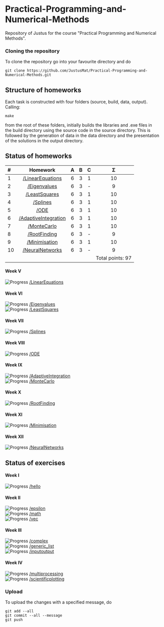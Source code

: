 # Practical-Programming-and-Numerical-Methods
Repository of Justus for the course "Practical Programming and Numerical Methods".
### Cloning the repository
To clone the repository go into your favourite directory and do 
```
git clone https://github.com/JustusMat/Practical-Programming-and-Numerical-Methods.git
```
## Structure of homeworks
Each task is constructed with four folders (source, build, data, output). Calling:
```
make
```
from the root of these folders, initially builds the libraries and .exe files in the build 
directory using the source code in the source directory. This is followed by the generation of data in the 
data directory and the presentation of the solutions in the output directory.
## Status of homeworks

| #   |                    Homework                    |  A  | B | C |        Σ         |  
|:----|:----------------------------------------------:|:---:|:-:|:-:|:----------------:|
|1| [/LinearEquations](/Homeworks/LinearEquations) |6| 3 | 1 |        10        |
|2| [/Eigenvalues](/Homeworks/Eigenvalues) |6| 3 | - |        9         |
|3| [/LeastSquares](/Homeworks/LeastSquares) |6| 3 | 1 |        10        |
|4| [/Splines](/Homeworks/Splines) |6| 3 | 1 |        10        |
|5| [/ODE](/Homeworks/ODE) |6| 3 | 1 |        10        |
|6| [/AdaptiveIntegration](/Homeworks/AdaptiveIntegration) |6| 3 | 1 |        10        |
|7| [/MonteCarlo](/Homeworks/MonteCarlo) |6| 3 | 1 |        10        |
|8| [/RootFinding](/Homeworks/RootFinding) |6| 3 | - |        9         |
|9| [/Minimisation](/Homeworks/Minimisation) |6| 3 | 1 |        10        |
|10| [/NeuralNetworks](/Homeworks/NeuralNetworks) |6| 3 | - |        9         |
|| ||   |   | Total points: 97 |




#### Week V
![Progress](https://progress-bar.dev/100/?title=/LinearEquations) [/LinearEquations](/Homeworks/LinearEquations)<br />
#### Week VI
![Progress](https://progress-bar.dev/90/?title=/Eigenvalues) [/Eigenvalues](/Homeworks/Eigenvalues)<br />
![Progress](https://progress-bar.dev/100/?title=/LeastSquares) [/LeastSquares](/Homeworks/LeastSquares)<br />
#### Week VII
![Progress](https://progress-bar.dev/90/?title=/Splines) [/Splines](/Homeworks/Splines)<br />
#### Week VIII
![Progress](https://progress-bar.dev/100/?title=/ODE) [/ODE](/Homeworks/ODE)<br />
#### Week IX
![Progress](https://progress-bar.dev/100/?title=/AdaptiveIntegration) [/AdaptiveIntegration](/Homeworks/AdaptiveIntegration)<br />
![Progress](https://progress-bar.dev/100/?title=/MonteCarlo) [/MonteCarlo](/Homeworks/MonteCarlo)<br />
#### Week X
![Progress](https://progress-bar.dev/90/?title=/RootFinding) [/RootFinding](/Homeworks/RootFinding)<br />
#### Week XI
![Progress](https://progress-bar.dev/90/?title=/Minimisation) [/Minimisation](/Homeworks/Minimisation)<br />
#### Week XII
![Progress](https://progress-bar.dev/90/?title=/NeuralNetworks) [/NeuralNetworks](/Homeworks/NeuralNetworks)<br />

## Status of exercises
#### Week I
![Progress](https://progress-bar.dev/100/?title=/hello) [/hello](/Exercises/hello) <br />
#### Week II
![Progress](https://progress-bar.dev/100/?title=/epsilon) [/epsilon](/Exercises/epsilon) <br />
![Progress](https://progress-bar.dev/100/?title=/math) [/math](/Exercises/math)<br />
![Progress](https://progress-bar.dev/100/?title=/vec) [/vec](/Exercises/vec)<br />
#### Week III
![Progress](https://progress-bar.dev/100/?title=/complex) [/complex](/Exercises/complex)<br />
![Progress](https://progress-bar.dev/100/?title=/generic_list) [/generic_list](/Exercises/generic_list)<br />
![Progress](https://progress-bar.dev/100/?title=/inputoutput) [/inputoutput](/Exercises/inputoutput)<br />
#### Week IV
![Progress](https://progress-bar.dev/100/?title=/multiprocessing) [/multiprocessing](/Exercises/multiprocessing)<br />
![Progress](https://progress-bar.dev/100/?title=/scientificplotting) [/scientificplotting](/Exercises/scientificplotting)<br />


### Upload
To upload the changes with a specified message, do
```
git add --all
git commit --all --message
git push 
```